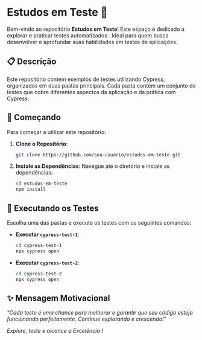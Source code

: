 # Estudos em Teste  🧪

Bem-vindo ao repositório **Estudos em Teste**! Este espaço é dedicado a explorar e praticar testes automatizados . Ideal para quem busca desenvolver e aprofundar suas habilidades em testes de aplicações.

## 📋 Descrição

Este repositório contém exemplos de testes utilizando Cypress, organizados em duas pastas principais. Cada pasta contém um conjunto de testes que cobre diferentes aspectos da aplicação e da prática com Cypress:

## 🚀 Começando

Para começar a utilizar este repositório:

1. **Clone o Repositório**:
    ```bash
    git clone https://github.com/seu-usuario/estudos-em-teste.git
    ```
2. **Instale as Dependências**:
    Navegue até o diretório e instale as dependências:
    ```bash
    cd estudos-em-teste
    npm install
    ```

## 🧪 Executando os Testes

Escolha uma das pastas e execute os testes com os seguintes comandos:

- **Executar `cypress-test-1`**:
    ```bash
    cd cypress-test-1
    npx cypress open
    ```

- **Executar `cypress-test-2`**:
    ```bash
    cd cypress-test-2
    npx cypress open
    ```

## ✨ Mensagem Motivacional

_"Cada teste é uma chance para melhorar e garantir que seu código esteja funcionando perfeitamente. Continue explorando e crescendo!"_

_Explore, teste e alcance a Excelência !_
